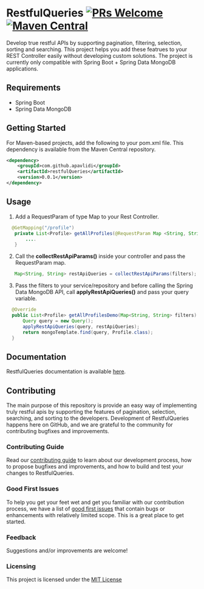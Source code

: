 # RestfulQueries [![PRs Welcome](https://img.shields.io/badge/PRs-welcome-brightgreen.svg)](https://github.com/apavlidi/RestfulQueries/wiki/How-to-contribute) [![Maven Central](https://maven-badges.herokuapp.com/maven-central/com.github.apavlidi/restfulQueries/badge.svg)](https://maven-badges.herokuapp.com/maven-central/com.github.apavlidi/restfulQueries)

Develop true restful APIs by supporting pagination, filtering, selection, sorting and searching. This project helps you add these featrues to your REST Controller easily without developing custom solutions.
The project is currently only compatible with Spring Boot + Spring Data MongoDB applications.

## Requirements
* Spring Boot
* Spring Data MongoDB

## Getting Started
For Maven-based projects, add the following to your pom.xml file. This dependency is available from the Maven Central repository.

```xml
<dependency>
    <groupId>com.github.apavlidi</groupId>
    <artifactId>restfulQueries</artifactId>
    <version>0.0.1</version>
</dependency>
```

## Usage
 1. Add a RequestParam of type Map to your Rest Controller.
 ```java
   @GetMapping("/profile")
    private List<Profile> getAllProfiles(@RequestParam Map <String, String> filters</b>) {
        ....
    }
  ```
 
 2. Call the <b>collectRestApiParams()</b> inside your controller and pass the RequestParam map.
 ```java
    Map<String, String> restApiQueries = collectRestApiParams(filters);
```

 3. Pass the filters to your service/repository and before calling the Spring Data MongoDB API, call <b>applyRestApiQueries()</b> and pass your query variable.
```java
  @Override
  public List<Profile> getAllProfilesDemo(Map<String, String> filters) {
      Query query = new Query();
      applyRestApiQueries(query, restApiQueries);
      return mongoTemplate.find(query, Profile.class);
  }
```

## Documentation

RestfulQueries documentation is available [here](https://github.com/apavlidi/RestfulQueries/wiki/API-Documentation).  

## Contributing

The main purpose of this repository is provide an easy way of implementing truly restful apis by supporting the features of pagination, selection, searching, and sorting to the developers. Development of RestfulQueries happens here on GitHub, and we are grateful to the community for contributing bugfixes and improvements.

### Contributing Guide

Read our [contributing guide](https://github.com/apavlidi/RestfulQueries/wiki/How-to-contribute) to learn about our development process, how to propose bugfixes and improvements, and how to build and test your changes to RestfulQueries.

### Good First Issues

To help you get your feet wet and get you familiar with our contribution process, we have a list of [good first issues](https://github.com/apavlidi/RestfulQueries/issues) that contain bugs or enhancements with relatively limited scope. This is a great place to get started.

### Feedback

Suggestions and/or improvements are welcome!

### Licensing
This project is licensed under the [MIT License](https://github.com/apavlidi/RestfulQueries/blob/master/LICENSE)

